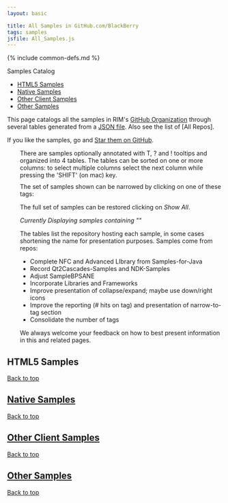 ```yaml
---
layout: basic

title: All Samples in GitHub.com/BlackBerry
tags: samples
jsfile: All_Samples.js
---
```

{% include common-defs.md %}

<div id='right'>
<div class='caption'>Samples Catalog</div>
<ul>
<li><a href="#samplesHtml5">HTML5 Samples</a></li>
<li><a href="#samplesNative">Native Samples</a></li>
<li><a href="#samplesOtherClient">Other Client Samples</a></li>
<li><a href="#samplesServer">Other Samples</a></li>
</ul>
</div>

This page catalogs all the samples in RIM's
[GitHub Organization](http://github.com/blackberry)
through several tables generated from a [JSON file](All_Samples.json).
Also see the list of [All Repos].

If you like the samples, go and [Star them on GitHub](https://github.com/blog/1204-notifications-stars).

<div style="margin-top:10px;" class="collapsable" label="Table, Tooltips and Sorting">
</div>
<div style="margin-top: 2px; margin-left:30px;">
There are <span id="stats-samplecount"><!-- dynamic content --></span> samples
optionally annotated with
<span class="question" tip="A list of 'tags' characterizing this sample">T</span>, 
<span class="question" tip="Extra details on the sample">?</span>
and
<span class="warning" tip="Issues to resolve">!</span> tooltips
and organized into 4 tables.
The tables can be sorted on one or more columns: to select multiple
columns select the next column while pressing the 'SHIFT' (on mac) key.
</div>

<div style="margin-top:10px;" class="collapsable" label="Find using Tags">
</div>
<div style="margin-top: 2px; margin-left:30px;">
<div id='tagList'>The set of samples shown can be narrowed by clicking on one of these
<span id='stats-tagcount'><!-- dynamic content --></span> tags:</div>
<p>The full set of samples can be restored clicking on <span id='showAllSamples'><em>Show All</em></span>.</p>

<p><em>Currently Displaying
<span id='narrow-samplecount'><!-- dynamic content --></span> samples
containing "<span id="narrow-currenttag"><!-- dynamic content --></span>"</em>
</p>

</div>


<div style="margin-top:10px;" class='collapsable' label="Repositories">
</div>
<div style="margin-top: 2px; margin-left:30px;">
<p style="margin-top: 2px;">The tables list the repository hosting each sample, in some cases
shortening the name for presentation purposes.
Samples come from <span id='stats-repocount'><!-- dynamic content --></span> repos:
</p>
<p><div id='repoList'><!-- dynamic content --></div></p>
</div>

<div style="margin-top:10px;" class='collapsable' label="Feedback and Todo">
<!-- dynamic content -->
</div>
<div style="margin-top:2px; margin-left:30px;">
<ul>
<li>Complete NFC and Advanced LIbrary from Samples-for-Java</li>
<li>Record Qt2Cascades-Samples and NDK-Samples</li>
<li>Adjust SampleBPSANE</li>
<li>Incorporate Libraries and Frameworks</li>
<li>Improve presentation of collapse/expand; maybe use down/right icons</li>
<li>Improve the reporting (# hits on tag) and presentation of narrow-to-tag section</li>
<li>Consolidate the number of tags</li>
</ul>

<p>
We always welcome your feedback on how to best present information in this and related pages.
</p>
</div>


<div class="dynContent">
<div id="samplesHtml5">
<a name="samplesHtml5"><h2>HTML5 Samples</h2></a>
</div>

<a href="#top">Back to top</a>
</div>

<div class="dynContent">
<div id="samplesNative">
<a href="samplesNative"><h2>Native Samples</h2></a>
</div>

<a href="#top">Back to top</a>
</div>

<div class="dynContent">
<div id="samplesOtherClient">
<a href="samplesOtherClient"><h2>Other Client Samples</h2></a>
</div>

<a href="#top">Back to top</a>
</div>

<div class="dynContent">
<div id="samplesOther">
<a href="samplesOther"><h2>Other Samples</h2></a>
</div>

<a href="#top">Back to top</a>
</div>